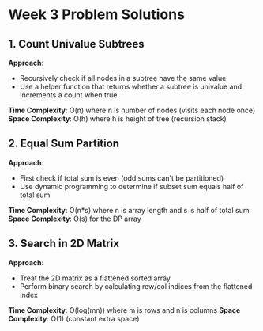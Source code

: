 # Week 3 Problem Solutions

## 1. Count Univalue Subtrees
**Approach**: 
- Recursively check if all nodes in a subtree have the same value
- Use a helper function that returns whether a subtree is univalue and increments a count when true

**Time Complexity**: O(n) where n is number of nodes (visits each node once)
**Space Complexity**: O(h) where h is height of tree (recursion stack)

## 2. Equal Sum Partition
**Approach**:
- First check if total sum is even (odd sums can't be partitioned)
- Use dynamic programming to determine if subset sum equals half of total sum

**Time Complexity**: O(n*s) where n is array length and s is half of total sum
**Space Complexity**: O(s) for the DP array

## 3. Search in 2D Matrix
**Approach**:
- Treat the 2D matrix as a flattened sorted array
- Perform binary search by calculating row/col indices from the flattened index

**Time Complexity**: O(log(mn)) where m is rows and n is columns
**Space Complexity**: O(1) (constant extra space)